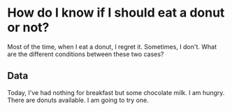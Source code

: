 # How do I know if I should eat a donut or not?

Most of the time, when I eat a donut, I regret it. Sometimes, I don't. What are the different conditions between these two cases?

## Data
Today, I've had nothing for breakfast but some chocolate milk. I am hungry. There are donuts available. I am going to try one.
